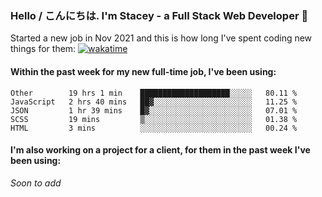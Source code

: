 ### Hello / こんにちは. I'm Stacey - a Full Stack Web Developer 👋

Started a new job in Nov 2021 and this is how long I've spent coding new things for them: [![wakatime](https://wakatime.com/badge/user/86082ce1-bca4-4a02-a7a3-c2242e42ac7a/project/12b01edb-1cc9-44e6-b4ef-181fde524dc6.svg)](https://wakatime.com/badge/user/86082ce1-bca4-4a02-a7a3-c2242e42ac7a/project/12b01edb-1cc9-44e6-b4ef-181fde524dc6)

#### Within the past week for my new full-time job, I've been using:
<!--START_SECTION:waka-->
```text
Other        19 hrs 1 min    ████████████████████░░░░░   80.11 % 
JavaScript   2 hrs 40 mins   ██▓░░░░░░░░░░░░░░░░░░░░░░   11.25 % 
JSON         1 hr 39 mins    █▓░░░░░░░░░░░░░░░░░░░░░░░   07.01 % 
SCSS         19 mins         ▒░░░░░░░░░░░░░░░░░░░░░░░░   01.38 % 
HTML         3 mins          ░░░░░░░░░░░░░░░░░░░░░░░░░   00.24 % 
```
<!--END_SECTION:waka-->

#### I'm also working on a project for a client, for them in the past week I've been using:
*Soon to add*
